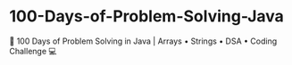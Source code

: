# 100-Days-of-Problem-Solving-Java
🚀 100 Days of Problem Solving in Java | Arrays • Strings • DSA • Coding Challenge 💻
